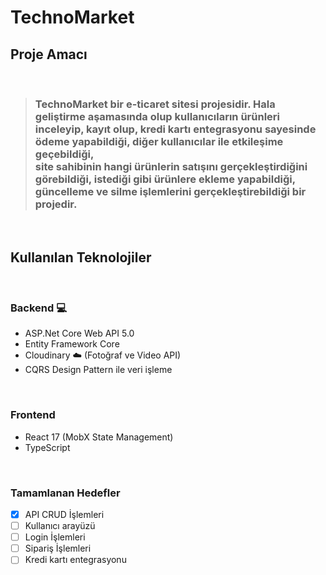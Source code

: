 # TechnoMarket

## Proje Amacı
<br>

>### TechnoMarket bir e-ticaret sitesi projesidir. Hala geliştirme aşamasında olup kullanıcıların ürünleri inceleyip, kayıt olup, kredi kartı entegrasyonu sayesinde ödeme yapabildiği, diğer kullanıcılar ile etkileşime geçebildiği, <br> site sahibinin hangi ürünlerin satışını gerçekleştirdiğini görebildiği, istediği gibi ürünlere ekleme yapabildiği, güncelleme ve silme işlemlerini gerçekleştirebildiği bir projedir. 
<br>

## Kullanılan Teknolojiler
<br>

### Backend :computer:
- ASP.Net Core Web API 5.0
- Entity Framework Core
- Cloudinary :cloud: (Fotoğraf ve Video API) 
- CQRS Design Pattern ile veri işleme

<br>

### Frontend
- React 17 (MobX State Management)
- TypeScript

<br>

### Tamamlanan Hedefler
- [x] API CRUD İşlemleri 
- [ ] Kullanıcı arayüzü
- [ ] Login İşlemleri
- [ ] Sipariş İşlemleri
- [ ] Kredi kartı entegrasyonu